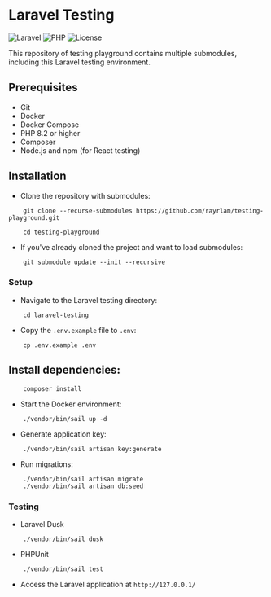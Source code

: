 # Laravel Testing
![Laravel](https://img.shields.io/badge/Laravel-^11.22.0-blue)
![PHP](https://img.shields.io/badge/PHP-^8.2.23-yellow)
![License](https://img.shields.io/badge/license-MIT-green)

This repository of testing playground contains multiple submodules, including this Laravel testing environment.

## Prerequisites

- Git
- Docker
- Docker Compose
- PHP 8.2 or higher
- Composer
- Node.js and npm (for React testing)

## Installation

- Clone the repository with submodules:
```
    git clone --recurse-submodules https://github.com/rayrlam/testing-playground.git

    cd testing-playground
```

- If you've already cloned the project and want to load submodules:
```
    git submodule update --init --recursive
```

### Setup

- Navigate to the Laravel testing directory:
```
    cd laravel-testing
```
- Copy the `.env.example` file to `.env`:
```
    cp .env.example .env
```
## Install dependencies:
```
    composer install
```
- Start the Docker environment:
```
    ./vendor/bin/sail up -d
```
- Generate application key:
```
    ./vendor/bin/sail artisan key:generate
```
- Run migrations:
```
    ./vendor/bin/sail artisan migrate
    ./vendor/bin/sail artisan db:seed
```
### Testing
- Laravel Dusk
```
    ./vendor/bin/sail dusk
```
- PHPUnit
```
    ./vendor/bin/sail test
```
- Access the Laravel application at `http://127.0.0.1/`